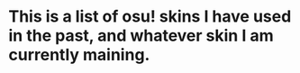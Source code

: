 # This is a list of osu! skins I have used in the past, and whatever skin I am currently maining.


